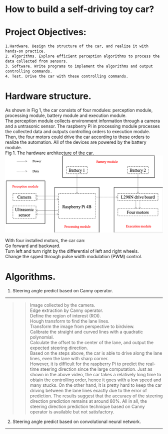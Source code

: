 # How to build a self-driving toy car?


Project Objectives:
=====
    1.Hardware. Design the structure of the car, and realize it with hands-on practice.  
    2. Algorithms. Explore efficient perception algorithms to process the data collected from sensors.  
    3. Software. Write programs to implement the algorithms and output controlling commands.  
    4. Test. Drive the car with these controlling commands.  


Hardware structure.
=====
As shown in Fig 1, the car consists of four modules: perception module, processing module, battery module and execution module.  
The perception module collects environment information through a camera and a untrasonic sensor. The raspberry Pi in processing module processes the collected data and outputs controlling orders to execution module. Then, the four motors could drive the car according to these orders to realize the automation. All of the devices are powered by the battery module.  
Fig 1. The hardware architecture of the car.  
![Hardware architecture](https://github.com/Key1994/self_driving_toy_car/blob/master/Hardware%20architecture.png)

With four installed motors, the car can:  
        Go forward and backward.  
        Turn left and turn right by the differential of left and right wheels.  
        Change the spped through pulse width modulation (PWM) control.  


Algorithms.
=====
1. Steering angle predict based on Canny operator.  
_____
>> Image collected by the camera.  
>> Edge extraction by Canny operator.  
>> Define the region of interest (ROI).  
>> Hough transform to find the lane lines.  
>> Transform the image from perspective to birdview.  
>> Calibrate the straight and curved lines with a quadratic polynomial.  
>> Calculate the offset to the center of the lane, and output the expected steering direction.  
Based on the steps above, the car is able to drive along the lane lines, even the lane with sharp corner.  
However, it is difficult for the raspberry Pi to predict the real-time steering direction since the large computation. Just as shown in the above video, the car takes a relatively long time to obtain the controlling order, hence it goes with a low speed and many stucks. On the other hand, it is pretty hard to keep the car driving between the lane lines exactly due to the error of prediction. The results suggest that the accuracy of the steering direction prediction remains at around 80%. All in all, the steering direction prediction technique based on Canny operator is available but not satisfactory.  

2. Steering angle predict based on convolutional neural network.
_____

